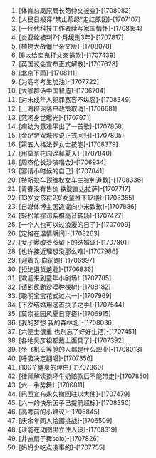 
1. [体育总局原局长苟仲文被查]-[1708082]
1. [人民日报评“禁止蕉绿”走红原因]-[1707107]
1. [一代代科技工作者续写家国情怀]-[1708164]
1. [炎亚纶被判7个月缓刑3年]-[1707817]
1. [植物大战僵尸杂交版]-[1708078]
1. [B太给卖鬼秤父亲捐款]-[1707439]
1. [英国议会宣布正式解散]-[1707628]
1. [北京下雨]-[1708111]
1. [为高考考生加油]-[1707722]
1. [大咖群话中国智造]-[1706704]
1. [对未成年人犯罪宽容不纵容]-[1708349]
1. [上海辟谣落户政策取消]-[1706681]
1. [范闲身世曝光]-[1707971]
1. [痞幼为意难平出了一首歌]-[1707858]
1. [金铲铲双城传说正式回归]-[1707805]
1. [第五人格法罗女士技能]-[1708379]
1. [用莫奈花园诠释夏天]-[1707840]
1. [周杰伦长沙演唱会]-[1706934]
1. [宴请小时候的自己]-[1707841]
1. [特斯拉车顶维权女车主被判道歉]-[1708336]
1. [青春没有售价 铁腚直达拉萨]-[1707717]
1. [13岁女孩将2岁女童推下17楼]-[1708355]
1. [自媒体博主因造谣向小米致歉]-[1707886]
1. [轻松拿捏邓紫棋高音转场]-[1707427]
1. [一个人也可以过浪漫的日子]-[1707009]
1. [定格在温情瞬间]-[1708263]
1. [女子爆改爷爷留下的结婚证]-[1707891]
1. [也许接近理想没那么难]-[1707986]
1. [迎着光 向前跑]-[1706997]
1. [拒绝退货羞耻]-[1706836]
1. [欢迎来到童年小剧场]-[1707785]
1. [请到民勤沙漠种棵树]-[1708182]
1. [聪明宝宝花式过六一]-[1707969]
1. [下次结婚用这首执子之手]-[1707544]
1. [莫奈花园风夏日穿搭]-[1706915]
1. [我的梦想 我的森林北]-[1708036]
1. [六便士很重 也别忘了好好生活]-[1707451]
1. [各地吴彦祖都戴上面具了]-[1707392]
1. [坐飞机头等舱的人都是什么职业]-[1708013]
1. [呼吸决定翻唱]-[1707356]
1. [100个健身的理由]-[1707860]
1. [律师解读损坏牛奶赔款后不能带走]-[1707850]
1. [六一手势舞]-[1706811]
1. [巴西宣布永久撤回驻以大使]-[1707479]
1. [六一的快乐因子已提前超标]-[1708350]
1. [高考前的小建议]-[1706845]
1. [庆余年同人绘画挑战]-[1706509]
1. [谁能在动图里立住人设]-[1708319]
1. [井迪扇子舞solo]-[1707826]
1. [妈妈少吃点没事的]-[1707755]